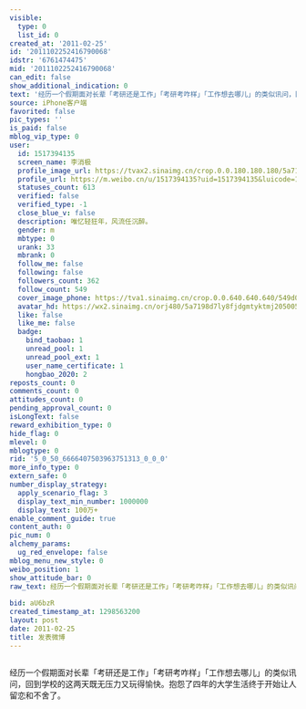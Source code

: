```yaml
---
visible:
  type: 0
  list_id: 0
created_at: '2011-02-25'
id: '2011102252416790068'
idstr: '6761474475'
mid: '2011102252416790068'
can_edit: false
show_additional_indication: 0
text: '经历一个假期面对长辈「考研还是工作」「考研考咋样」「工作想去哪儿」的类似讯问，回到学校的这两天既无压力又玩得愉快。抱怨了四年的大学生活终于开始让人留恋和不舍了。 '
source: iPhone客户端
favorited: false
pic_types: ''
is_paid: false
mblog_vip_type: 0
user:
  id: 1517394135
  screen_name: 李消极
  profile_image_url: https://tvax2.sinaimg.cn/crop.0.0.180.180.180/5a7198d7ly8fjdgmtyktmj20500500so.jpg?KID=imgbed,tva&Expires=1606400277&ssig=8uctJmRfU4
  profile_url: https://m.weibo.cn/u/1517394135?uid=1517394135&luicode=10000011&lfid=2304131517394135_-_WEIBO_SECOND_PROFILE_WEIBO
  statuses_count: 613
  verified: false
  verified_type: -1
  close_blue_v: false
  description: 唯忆轻狂年，风流任沉醉。
  gender: m
  mbtype: 0
  urank: 33
  mbrank: 0
  follow_me: false
  following: false
  followers_count: 362
  follow_count: 549
  cover_image_phone: https://tva1.sinaimg.cn/crop.0.0.640.640.640/549d0121tw1egm1kjly3jj20hs0hsq4f.jpg
  avatar_hd: https://wx2.sinaimg.cn/orj480/5a7198d7ly8fjdgmtyktmj20500500so.jpg
  like: false
  like_me: false
  badge:
    bind_taobao: 1
    unread_pool: 1
    unread_pool_ext: 1
    user_name_certificate: 1
    hongbao_2020: 2
reposts_count: 0
comments_count: 0
attitudes_count: 0
pending_approval_count: 0
isLongText: false
reward_exhibition_type: 0
hide_flag: 0
mlevel: 0
mblogtype: 0
rid: '5_0_50_6666407503963751313_0_0_0'
more_info_type: 0
extern_safe: 0
number_display_strategy:
  apply_scenario_flag: 3
  display_text_min_number: 1000000
  display_text: 100万+
enable_comment_guide: true
content_auth: 0
pic_num: 0
alchemy_params:
  ug_red_envelope: false
mblog_menu_new_style: 0
weibo_position: 1
show_attitude_bar: 0
raw_text: 经历一个假期面对长辈「考研还是工作」「考研考咋样」「工作想去哪儿」的类似讯问，回到学校的这两天既无压力又玩得愉快。抱怨了四年的大学生活终于开始让人留恋和不舍了。
  ​​​
bid: aU6bzR
created_timestamp_at: 1298563200
layout: post
date: 2011-02-25
title: 发表微博
---
```


![]()

经历一个假期面对长辈「考研还是工作」「考研考咋样」「工作想去哪儿」的类似讯问，回到学校的这两天既无压力又玩得愉快。抱怨了四年的大学生活终于开始让人留恋和不舍了。 

